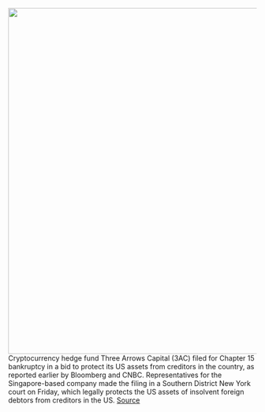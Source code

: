 <img src='https://cdn.vox-cdn.com/thumbor/4gZHTi1E9W2fX41hV8qNjQ42mFU=/0x0:2040x1360/1200x800/filters:focal(857x517:1183x843)/cdn.vox-cdn.com/uploads/chorus_image/image/71042147/acastro_220524_STK428_0003.0.jpg' width='700px' /><br/>
Cryptocurrency hedge fund Three Arrows Capital (3AC) filed for Chapter 15 bankruptcy in a bid to protect its US assets from creditors in the country, as reported earlier by Bloomberg and CNBC. Representatives for the Singapore-based company made the filing in a Southern District New York court on Friday, which legally protects the US assets of insolvent foreign debtors from creditors in the US.
<a href='https://www.theverge.com/2022/7/2/23192810/three-arrows-capital-chapter-15-bankruptcy-cryptocurrency'> Source <a/>